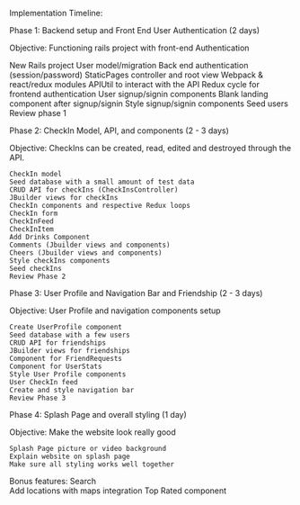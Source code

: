 Implementation Timeline:

Phase 1: Backend setup and Front End User Authentication (2 days)

  Objective: Functioning rails project with front-end Authentication

   New Rails project
   User model/migration
   Back end authentication (session/password)
   StaticPages controller and root view
   Webpack & react/redux modules
   APIUtil to interact with the API
   Redux cycle for frontend authentication
   User signup/signin components
   Blank landing component after signup/signin
   Style signup/signin components
   Seed users
   Review phase 1

Phase 2: CheckIn Model, API, and components (2 - 3 days)

  Objective: CheckIns can be created, read, edited and destroyed through the API.

    CheckIn model
    Seed database with a small amount of test data
    CRUD API for checkIns (CheckInsController)
    JBuilder views for checkIns
    CheckIn components and respective Redux loops
    CheckIn form
    CheckInFeed
    CheckInItem
    Add Drinks Component
    Comments (Jbuilder views and components)
    Cheers (Jbuilder views and components)
    Style checkIns components
    Seed checkIns
    Review Phase 2

Phase 3: User Profile and Navigation Bar and Friendship (2 - 3 days)

  Objective: User Profile and navigation components setup   

    Create UserProfile component
    Seed database with a few users
    CRUD API for friendships
    JBuilder views for friendships
    Component for FriendRequests
    Component for UserStats
    Style User Profile components
    User CheckIn feed
    Create and style navigation bar
    Review Phase 3


Phase 4: Splash Page and overall styling (1 day)

  Objective: Make the website look really good

    Splash Page picture or video background
    Explain website on splash page
    Make sure all styling works well together


Bonus features:
  Search  
  Add locations with maps integration
  Top Rated component
